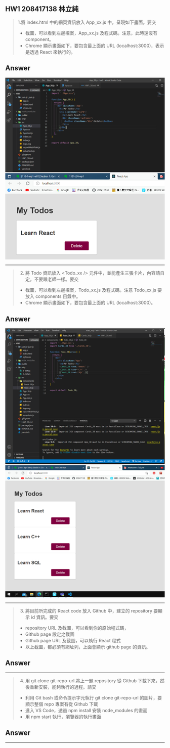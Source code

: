 ## HW1 208417138 林立純

> 1.將 index.html 中的網頁資訊放入 App_xx.js 中，呈現如下畫面。要交
>
> - 截圖，可以看到左邊檔案，App_xx.js 及程式碼。注意，此時還沒有 <Todo /> component。
> - Chrome 顯示畫面如下，要包含最上面的 URL (localhost:3000)，表示是透過 React 來執行的。

## Answer

![](snip\1-1.PNG)
![](snip\1-2.PNG)

---

> 2.  將 Todo 資訊放入 <Todo_xx /> 元件中，並能產生三張卡片，內容請自定，不要跟老師一樣。要交
>
> - 截圖，可以看到左邊檔案，Todo_xx.js 及程式碼。注意 Todo_xx.js 要放入 components 目錄中。
> - Chrome 顯示畫面如下，要包含最上面的 URL (localhost:3000)。

## Answer

![](snip\2-1.PNG)
![](snip\2-2.PNG)

---

> 3.  將目前所完成的 React code 放入 Github 中，建立的 repository 要顯示 id 資訊。要交
>
> - repository URL 及截圖，可以看到你的原始程式碼，
> - Github page 設定之截圖
> - Github page URL 及截圖，可以執行 React 程式
> - 以上截圖，都必須有網址列，上面會顯示 github page 的資訊。

## Answer

---

> 4.  用 git clone git-repo-url 將上一題 repository 從 Github 下載下來，然後重新安裝，能夠執行的過程。請交
>
> - 利用 Git bash 或命令提示字元執行 git clone git-repo-url 的圖片，要顯示整個 repo 專案有從 Github 下載
> - 進入 VS Code，透過 npm install 安裝 node_modules 的畫面
> - 用 npm start 執行，瀏覽器的執行畫面

## Answer

---
